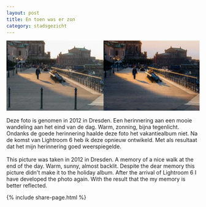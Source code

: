 ```yaml
---
layout: post
title: En toen was er zon
category: stadsgezicht
---
```


![dresden](/images/dresden-b-a.jpg)

Deze foto is genomen in 2012 in Dresden. Een herinnering aan een mooie wandeling aan het eind van de dag. Warm, zonning, bijna tegenlicht. Ondanks de goede herinnering haalde deze foto het vakantiealbum niet. Na de komst van Lightroom 6 heb ik deze opnieuw ontwikeld. Met als resultaat dat het mijn herinnering goed weerspiegelde.
<br><br>
This picture was taken in 2012 in Dresden. A memory of a nice walk at the end of the day. Warm, sunny, almost backlit. Despite the dear memory this picture didn't make it to the holiday album. After the arrival of Lightroom 6 I have developed the photo again. With the result that the my memory is better reflected. 

{% include share-page.html %}